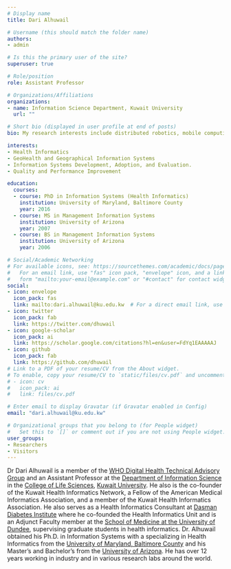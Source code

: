 ```yaml
---
# Display name
title: Dari Alhuwail

# Username (this should match the folder name)
authors:
- admin

# Is this the primary user of the site?
superuser: true

# Role/position
role: Assistant Professor

# Organizations/Affiliations
organizations:
- name: Information Science Department, Kuwait University
  url: ""

# Short bio (displayed in user profile at end of posts)
bio: My research interests include distributed robotics, mobile computing and programmable matter.

interests:
- Health Informatics
- GeoHealth and Geographical Information Systems
- Information Systems Development, Adoption, and Evaluation.
- Quality and Performance Improvement

education:
  courses:
  - course: PhD in Information Systems (Health Informatics)
    institution: University of Maryland, Baltimore County
    year: 2016
  - course: MS in Management Information Systems
    institution: University of Arizona
    year: 2007
  - course: BS in Management Information Systems
    institution: University of Arizona
    year: 2006

# Social/Academic Networking
# For available icons, see: https://sourcethemes.com/academic/docs/page-builder/#icons
#   For an email link, use "fas" icon pack, "envelope" icon, and a link in the
#   form "mailto:your-email@example.com" or "#contact" for contact widget.
social:
- icon: envelope
  icon_pack: fas
  link: mailto:dari.alhuwail@ku.edu.kw  # For a direct email link, use "mailto:dari.alhuwail@ku.edu.kw".
- icon: twitter
  icon_pack: fab
  link: https://twitter.com/dhuwail
- icon: google-scholar
  icon_pack: ai
  link: https://scholar.google.com/citations?hl=en&user=FdYq1EAAAAAJ
- icon: github
  icon_pack: fab
  link: https://github.com/dhuwail
# Link to a PDF of your resume/CV from the About widget.
# To enable, copy your resume/CV to `static/files/cv.pdf` and uncomment the lines below.
# - icon: cv
#   icon_pack: ai
#   link: files/cv.pdf

# Enter email to display Gravatar (if Gravatar enabled in Config)
email: "dari.alhuwail@ku.edu.kw"

# Organizational groups that you belong to (for People widget)
#   Set this to `[]` or comment out if you are not using People widget.
user_groups:
- Researchers
- Visitors
---
```


Dr Dari Alhuwail is a member of the [WHO Digital Health Technical Advisory Group](https://www.who.int/health-topics/digital-health/dh-tag-membership) and an Assistant Professor at the [Department of Information Science](http://www.isc.ku.edu.kw/) in the [College of Life Sciences](http://www.ku.edu.kw/COLS/), [Kuwait University](http://ku.edu.kw/). He also is the co-founder of the Kuwait Health Informatics Network, a Fellow of the American Medical Informatics Association, and a member of the Kuwait Health Informatics Association. He also serves as a Health Informatics Consultant at [Dasman Diabetes Institute](https://www.dasmaninstitute.org/) where he co-founded the Health Informatics Unit and is an Adjunct Faculty member at the [School of Medicine at the University of Dundee](https://www.dundee.ac.uk/medicine/), supervising graduate students in health informatics. Dr. Alhuwail obtained his Ph.D. in Information Systems with a specializing in Health Informatics from the [University of Maryland, Baltimore County](http://is.umbc.edu/) and his Master’s and Bachelor’s from the [University of Arizona](https://eller.arizona.edu/departments-research/schools-departments/mis). He has over 12 years working in industry and in various research labs around the world.